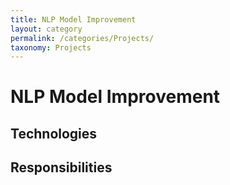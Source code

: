 ```yaml
---
title: NLP Model Improvement
layout: category
permalink: /categories/Projects/
taxonomy: Projects
---
```

# NLP Model Improvement

## Technologies

## Responsibilities

